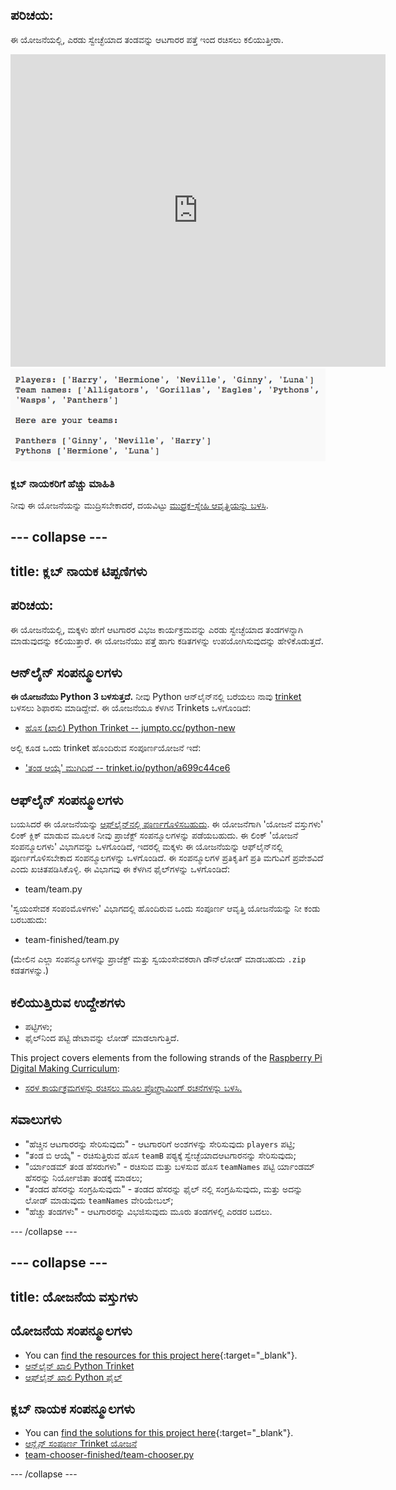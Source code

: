 ## ಪರಿಚಯ:

ಈ ಯೋಜನೆಯಲ್ಲಿ, ಎರಡು ಸ್ವೇಚ್ಛೆಯಾದ ತಂಡವನ್ನು ಆಟಗಾರರ ಪತ್ತೆ ಇಂದ ರಚಿಸಲು ಕಲಿಯುತ್ತೀರಾ.

<div class="trinket">
  <iframe src="https://trinket.io/embed/python/a699c44ce6?outputOnly=true&start=result" width="600" height="500" frameborder="0" marginwidth="0" marginheight="0" allowfullscreen>
  </iframe>
  <img src="images/team-finished.png">
</div>

### ಕ್ಲಬ್ ನಾಯಕರಿಗೆ ಹೆಚ್ಚು ಮಾಹಿತಿ

ನೀವು ಈ ಯೋಜನೆಯನ್ನು ಮುದ್ರಿಸಬೇಕಾದರೆ, ದಯವಿಟ್ಟು [ಮುದ್ರಕ-ಸ್ನೇಹಿ ಆವೃತ್ತಿಯನ್ನು ಬಳಸಿ](https://projects.raspberrypi.org/en/projects/team-chooser/print).

## \--- collapse \---

## title: ಕ್ಲಬ್ ನಾಯಕ ಟಿಪ್ಪಣಿಗಳು

## ಪರಿಚಯ:

ಈ ಯೋಜನೆಯಲ್ಲಿ, ಮಕ್ಕಳು ಹೇಗೆ ಆಟಗಾರರ ವಿಭಜ ಕಾರ್ಯಕ್ರಮವನ್ನು ಎರಡು ಸ್ವೇಚ್ಛೆಯಾದ ತಂಡಗಳನ್ನಾಗಿ ಮಾಡುವುದನ್ನು ಕಲಿಯುತ್ತಾರೆ. ಈ ಯೋಜನೆಯು ಪತ್ತೆ ಹಾಗು ಕಡಿತಗಳನ್ನು ಉಪಯೋಗಿಸುವುದನ್ನು ಹೇಳಿಕೊಡುತ್ತದೆ.

## ಆನ್‌ಲೈನ್ ಸಂಪನ್ಮೂಲಗಳು

**ಈ ಯೋಜನೆಯು Python 3 ಬಳಸುತ್ತದೆ.** ನೀವು Python ಆನ್‌ಲೈನ್‌ನಲ್ಲಿ ಬರೆಯಲು ನಾವು [trinket](https://trinket.io/) ಬಳಸಲು ಶಿಫಾರಸು ಮಾಡಿದ್ದೇವೆ. ಈ ಯೋಜನೆಯೂ ಕೆಳಗಿನ Trinkets ಒಳಗೊಂಡಿದೆ:

* [ಹೊಸ (ಖಾಲಿ) Python Trinket -- jumpto.cc/python-new](http://jumpto.cc/python-new)

ಅಲ್ಲಿ ಕೂಡ ಒಂದು trinket ಹೊಂದಿರುವ ಸಂಪೂರ್ಣಯೋಜನೆ ಇದೆ:

* ['ತಂಡ ಆಯ್ಕೆ' ಮುಗಿದಿದೆ -- trinket.io/python/a699c44ce6](https://trinket.io/python/a699c44ce6)

## ಆಫ್‌ಲೈನ್ ಸಂಪನ್ಮೂಲಗಳು

ಬಯಸಿದರೆ ಈ ಯೋಜನೆಯನ್ನು [ಆಫ್‌ಲೈನ್‌ನಲ್ಲಿ ಪೂರ್ಣಗೊಳಿಸಬಹುದು](https://www.codeclubprojects.org/en-GB/resources/python-working-offline/). ಈ ಯೋಜನೆಗಾಗಿ 'ಯೋಜನೆ ವಸ್ತುಗಳು' ಲಿಂಕ್ ಕ್ಲಿಕ್ ಮಾಡುವ ಮೂಲಕ ನೀವು ಪ್ರಾಜೆಕ್ಟ್ ಸಂಪನ್ಮೂಲಗಳನ್ನು ಪಡೆಯಬಹುದು. ಈ ಲಿಂಕ್ 'ಯೋಜನೆ ಸಂಪನ್ಮೂಲಗಳು' ವಿಭಾಗವನ್ನು ಒಳಗೊಂಡಿದೆ, ಇದರಲ್ಲಿ ಮಕ್ಕಳು ಈ ಯೋಜನೆಯನ್ನು ಆಫ್‌ಲೈನ್‌ನಲ್ಲಿ ಪೂರ್ಣಗೊಳಿಸಬೇಕಾದ ಸಂಪನ್ಮೂಲಗಳನ್ನು ಒಳಗೊಂಡಿದೆ. ಈ ಸಂಪನ್ಮೂಲಗಳ ಪ್ರತಿಕೃತಿಗೆ ಪ್ರತಿ ಮಗುವಿಗೆ ಪ್ರವೇಶವಿದೆ ಎಂದು ಖಚಿತಪಡಿಸಿಕೊಳ್ಳಿ. ಈ ವಿಭಾಗವು ಈ ಕೆಳಗಿನ ಫೈಲ್‌ಗಳನ್ನು ಒಳಗೊಂಡಿದೆ:

* team/team.py

'ಸ್ವಯಂಸೇವಕ ಸಂಪಂಮೊಳಗಳು' ವಿಭಾಗದಲ್ಲಿ ಹೊಂದಿರುವ ಒಂದು ಸಂಪೂರ್ಣ ಆವೃತ್ತಿ ಯೋಜನೆಯನ್ನು ನೀ ಕಂಡು ಬರಬಹುದು:

* team-finished/team.py

(ಮೇಲಿನ ಎಲ್ಲಾ ಸಂಪನ್ಮೂಲಗಳನ್ನು ಪ್ರಾಜೆಕ್ಟ್ ಮತ್ತು ಸ್ವಯಂಸೇವಕರಾಗಿ ಡೌನ್‌ಲೋಡ್ ಮಾಡಬಹುದು `.zip` ಕಡತಗಳನ್ನು.)

## ಕಲಿಯುತ್ತಿರುವ ಉದ್ದೇಶಗಳು

* ಪಟ್ಟಿಗಳು;
* ಫೈಲ್‌ನಿಂದ ಪಟ್ಟಿ ಡೇಟಾವನ್ನು ಲೋಡ್ ಮಾಡಲಾಗುತ್ತಿದೆ.

This project covers elements from the following strands of the [Raspberry Pi Digital Making Curriculum](https://rpf.io/curriculum):

* [ಸರಳ ಕಾರ್ಯಕ್ರಮಗಳನ್ನು ರಚಿಸಲು ಮೂಲ ಪ್ರೋಗ್ರಾಮಿಂಗ್ ರಚನೆಗಳನ್ನು ಬಳಸಿ.](https://www.raspberrypi.org/curriculum/programming/creator)

## ಸವಾಲುಗಳು

* "ಹೆಚ್ಚಿನ ಆಟಗಾರರನ್ನು ಸೇರಿಸುವುದು" - ಆಟಗಾರರಿಗೆ ಅಂಶಗಳನ್ನು ಸೇರಿಸುವುದು `players` ಪಟ್ಟಿ;
* "ತಂಡ ಬಿ ಆಯ್ಕೆ" - ರಚಿಸುತ್ತಿರುವ ಹೊಸ `teamB` ಪಠ್ಯಕ್ಕೆ ಸ್ವೇಚ್ಛೆಯಾದಆಟಗಾರನನ್ನು ಸೇರಿಸುವುದು;
* "ರ್ಯಾಂಡಮ್ ತಂಡ ಹೆಸರುಗಳು" - ರಚಿಸುವ ಮತ್ತು ಬಳಸುವ ಹೊಸ `teamNames` ಪಟ್ಟಿ ರ್ಯಾಂಡಮ್ ಹೆಸರನ್ನು ನಿರ್ಯೋಜಿತಾ ತಂಡಕ್ಕೆ ಮಾಡಲು;
* "ತಂಡದ ಹೆಸರನ್ನು ಸಂಗ್ರಹಿಸುವುದು" - ತಂಡದ ಹೆಸರನ್ನು ಫೈಲ್ ನಲ್ಲಿ ಸಂಗ್ರಹಿಸುವುದು, ಮತ್ತು ಅದನ್ನು ಲೋಡ್ ಮಾಡುವುದು `teamNames` ವೇರಿಯೇಬಲ್;
* "ಹೆಚ್ಚು ತಂಡಗಳು" - ಆಟಗಾರರನ್ನು ವಿಭಜಿಸುವುದು ಮೂರು ತಂಡಗಳಲ್ಲಿ ಎರಡರ ಬದಲು.

\--- /collapse \---

## \--- collapse \---

## title: ಯೋಜನೆಯ ವಸ್ತುಗಳು

## ಯೋಜನೆಯ ಸಂಪನ್ಮೂಲಗಳು

* You can [find the resources for this project here](https://rpf.io/p/en/team-chooser-go){:target="_blank"}.
* [ಆನ್‌ಲೈನ್ ಖಾಲಿ Python Trinket](http://jumpto.cc/python-new)
* [ಆಫ್‌ಲೈನ್ ಖಾಲಿ Python ಫೈಲ್](resources/new-new.py)

## ಕ್ಲಬ್ ನಾಯಕ ಸಂಪನ್ಮೂಲಗಳು

* You can [find the solutions for this project here](https://rpf.io/p/en/team-chooser-get){:target="_blank"}.
* [ಆನ್ಲೈನ್ ಸಂಪೂರ್ಣ Trinket ಯೋಜನೆ](https://trinket.io/python/a699c44ce6)
* [team-chooser-finished/team-chooser.py](resources/team-chooser-finished-team-chooser.py)

\--- /collapse \---